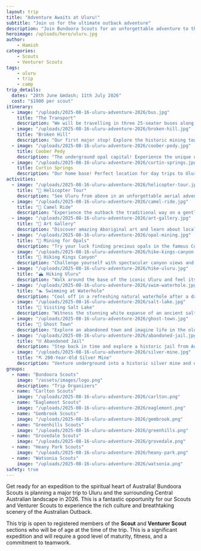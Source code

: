 ```yaml
---
layout: trip
title: "Adventure Awaits at Uluru!"
subtitle: "Join us for the ultimate outback adventure"
description: "Join Bundoora Scouts for an unforgettable adventure to the heart of Australia, Uluru, in 2026."
heroimage: /uploads/hero/uluru.jpg
author:
    - Hamish
categories:
    - Scouts
    - Venturer Scouts
tags:
    - uluru
    - trip
    - camp
trip_details:
  dates: "28th June &mdash; 11th July 2026"
  cost: "$1900 per scout"
itinerary:
  - image: "/uploads/2025-08-16-uluru-adventure-2026/bus.jpg"
    title: "The Transport"
    description: "We will be travelling in three 25-seater buses along with four support vehicles to carry all our gear and supplies."
  - image: "/uploads/2025-08-16-uluru-adventure-2026/broken-hill.jpg"
    title: "Broken Hill"
    description: "Our first major stop! Explore the historic mining town and prepare for the outback adventure ahead."
  - image: "/uploads/2025-08-16-uluru-adventure-2026/coober-pedy.jpg"
    title: Coober Pedy
    description: "The underground opal capital! Experience the unique underground lifestyle and hunt for precious opals."
  - image: "/uploads/2025-08-16-uluru-adventure-2026/curtin-springs.jpg"
    title: Curtin Springs
    description: "Our home base! Perfect location for day trips to Uluru and all the amazing activities we have planned."
activities:
  - image: "/uploads/2025-08-16-uluru-adventure-2026/helicopter-tour.jpg"
    title: "🚁 Helicopter Tour"
    description: "See Uluru from above in an unforgettable aerial adventure!"
  - image: "/uploads/2025-08-16-uluru-adventure-2026/camel-ride.jpg"
    title: "🐪 Camel Ride"
    description: "Experience the outback the traditional way on a gentle camel trek."
  - image: "/uploads/2025-08-16-uluru-adventure-2026/art-gallery.jpg"
    title: "🎨 Art Gallery"
    description: "Discover amazing Aboriginal art and learn about local culture."
  - image: "/uploads/2025-08-16-uluru-adventure-2026/opal-mining.jpg"
    title: "💎 Mining for Opals"
    description: "Try your luck finding precious opals in the famous Coober Pedy mines!"
  - image: "/uploads/2025-08-16-uluru-adventure-2026/hike-kings-canyon.jpg"
    title: "🥾 Hiking Kings Canyon"
    description: "Challenge yourself with spectacular canyon views and ancient rock formations."
  - image: "/uploads/2025-08-16-uluru-adventure-2026/hike-uluru.jpg"
    title: "🏔️ Hiking Uluru"
    description: "Walk around the base of the iconic Uluru and feel its ancient power."
  - image: "/uploads/2025-08-16-uluru-adventure-2026/swim-waterhole.jpg"
    title: "🏊 Swimming at Waterhole"
    description: "Cool off in a refreshing natural waterhole after a day of adventure."
  - image: "/uploads/2025-08-16-uluru-adventure-2026/salt-lake.jpg"
    title: "🧂 Visiting Salt Lake"
    description: "Witness the stunning white expanse of an ancient salt lake."
  - image: "/uploads/2025-08-16-uluru-adventure-2026/ghost-town.jpg"
    title: "👻 Ghost Town"
    description: "Explore an abandoned town and imagine life in the old outback days."
  - image: "/uploads/2025-08-16-uluru-adventure-2026/abandoned-jail.jpg"
    title: "⛓️ Abandoned Jail"
    description: "Step back in time and explore a historic jail from Australia's past."
  - image: "/uploads/2025-08-16-uluru-adventure-2026/silver-mine.jpg"
    title: "⛏️ 200-Year-Old Silver Mine"
    description: "Venture underground into a historic silver mine and discover mining history."
groups:
  - name: "Bundoora Scouts"
    image: "/assets/images/logo.png"
    description: "Trip Organizers"
  - name: "Carlton Scouts"
    image: "/uploads/2025-08-16-uluru-adventure-2026/carlton.png"
  - name: "Eaglemont Scouts"
    image: "/uploads/2025-08-16-uluru-adventure-2026/eaglemont.png"
  - name: "Gembrook Scouts"
    image: "/uploads/2025-08-16-uluru-adventure-2026/gembrook.png"
  - name: "Greenhills Scouts"
    image: "/uploads/2025-08-16-uluru-adventure-2026/greenhills.png"
  - name: "Grovedale Scouts"
    image: "/uploads/2025-08-16-uluru-adventure-2026/grovedale.png"
  - name: "Heany Park Scouts"
    image: "/uploads/2025-08-16-uluru-adventure-2026/heany-park.png"
  - name: "Watsonia Scouts"
    image: "/uploads/2025-08-16-uluru-adventure-2026/watsonia.png"
safety: true
---
```


Get ready for an expedition to the spiritual heart of Australia! Bundoora Scouts is planning a major trip to Uluru and the surrounding Central Australian landscape in 2026. This is a fantastic opportunity for our Scouts and Venturer Scouts to experience the rich culture and breathtaking scenery of the Australian Outback.

This trip is open to registered members of the <b>Scout</b> and <b>Venturer Scout</b> sections who will be of age at the time of the trip. This is a significant expedition and will require a good level of maturity, fitness, and a commitment to teamwork.
